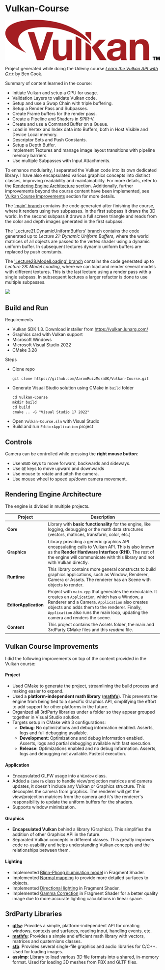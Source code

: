 # Vulkan-Course

<img src="./Vulkan-logo.png">

Project generated while doing the Udemy course *[Learn the Vulkan API with C++](https://www.udemy.com/course/learn-the-vulkan-api-with-cpp/)* by Ben Cook.

Summary of content learned in the course:
- Initiate Vulkan and setup a GPU for usage.
- Validation Layers to validate Vulkan code.
- Setup and use a Swap Chain with triple buffering.
- Setup a Render Pass and Subpasses.
- Create Frame buffers for the render pass.
- Create a Pipeline and Shaders in SPIR-V.
- Create and use a Command Buffer on a Queue.
- Load in Vertex and Index data into Buffers, both in Host Visible and Device Local memory.
- Descriptor Sets and Push Constants.
- Setup a Depth Buffer.
- Implement Textures and manage image layout transitions with pipeline memory barriers.
- Use multiple Subpasses with Input Attachments.

To enhance modularity, I separated the Vulkan code into its own dedicated library. I have also encapsulated various graphics concepts into distinct classes, improving readability and maintainability. For more details, refer to the [Rendering Engine Architecture](#Rendering-Engine-Architecture) section. Additionally, further improvements beyond the course content have been implemented, see [Vulkan Course Improvements](#Vulkan-Course-Improvements) section for more details.

The ['main' branch](https://github.com/AaronRuizMoraUK/Vulkan-Course/tree/main) contains the code generated after finishing the course, where it renders using two subpasses. In the first subpass it draws the 3D world. In the second subpass it draws a full screen triangle and reads from the color and depth images generated in the first subpass.

The ['Lecture21.DynamicUniformBuffers' branch](https://github.com/AaronRuizMoraUK/Vulkan-Course/tree/Lecture21.DynamicUniformBuffers) contains the code generated up to *Lecture 21: Dynamic Uniform Buffers*, where the world matrices of all objects are passed to the vertex shader using a dynamic uniform buffer. In subsequent lectures dynamic uniform buffers are replaced by push constants.

The ['Lecture28.ModelLoading' branch](https://github.com/AaronRuizMoraUK/Vulkan-Course/tree/Lecture28.ModelLoading) contains the code generated up to *Lecture 28: Model Loading*, where we can load and render several models with different textures. This is the last lecture using a render pass with a single subpass. In subsequent lectures a larger refactor is done to use multiple subpasses.

<img src="./Vulkan_GraphicsEngine.gif">

## Build and Run

Requirements
- Vulkan SDK 1.3. Download installer from https://vulkan.lunarg.com/
- Graphics card with Vulkan support
- Microsoft Windows 
- Microsoft Visual Studio 2022
- CMake 3.28

Steps
- Clone repo
  ````
  git clone https://github.com/AaronRuizMoraUK/Vulkan-Course.git
  ````
- Generate Visual Studio solution using CMake in `build` folder
  ```` 
  cd Vulkan-Course
  mkdir build
  cd build
  cmake .. -G "Visual Studio 17 2022"
  ````
- Open `Vulkan-Course.sln` with Visual Studio
- Build and run `EditorApplication` project

## Controls

Camera can be controlled while pressing the **right mouse button**:

- Use `WSAD` keys to move forward, backwards and sideways.
- Use `QE` keys to move upward and downwards
- Use mouse to rotate and pitch the camera.
- Use mouse wheel to speed up/down camera movement.

## Rendering Engine Architecture

The engine is divided in multiple projects.

| Project | Description |
| ------- | ----------- |
| **Core** | Library with **basic functionality** for the engine, like logging, debugging or the math data structures (vectors, matrices, transform, color, etc.) |
| **Graphics** | Library providing a generic graphics API encapsulating calls to Vulkan API. This is also known as the **Render Hardware Interface (RHI)**. The rest of the engine will communicate with this library and not with Vulkan directly. |
| **Runtime** | This library contains more general constructs to build graphics applications, such as Window, Renderer, Camera or Assets. The renderer has an Scene with objects to render. |
| **EditorApplication** | Project with `main.cpp` that generates the executable. It creates an `Application`, which has a Window, a Renderer and a Camera. `Application` also creates objects and adds them to the renderer. Finally, `Application` also runs the main loop, updating the camera and renders the scene. |
| **Content** | This project contains the Assets folder, the main and 3rdParty CMake files and this *readme* file. |

## Vulkan Course Improvements

I did the following improvements on top of the content provided in the Vulkan course:

#### Project

- Used CMake to generate the project, streamlining the build process and making easier to expand.
- Used a **platform-independent math library** (**[mathfu](https://github.com/google/mathfu.git)**). This prevents the engine from being tied to a specific Graphics API, simplifying the effort to add support for other platforms in the future.
- Organized all 3rdParty libraries under a folder so they appear grouped together in Visual Studio solution.
- Targets setup in CMake with 3 configurations:
  - **Debug**: No optimizations and debug information enabled. Asserts, logs and full debugging available.
  - **Development**: Optimizations and debug information enabled. Asserts, logs and partial debugging available with fast execution.
  - **Release**: Optimizations enabled and no debug information. Asserts, logs and debugging not available. Fastest execution.

#### Application

- Encapsulated GLFW usage into a `Window` class.
- Added a `Camera` class to handle view/projection matrices and camera updates, it doesn't include any Vulkan or Graphics structure. This decouples the camera from 
graphics. The renderer will get the view/projection matrices from the camera and it's the renderer's responsibility to update the uniform buffers for the shaders.
- Supports window minimization.

#### Graphics

- **Encapsulated Vulkan** behind a library (Graphics). This simplifies the addition of other Graphics API in the future.
- Separated Vulkan concepts in different classes. This greatly improves code re-usability and helps understanding Vulkan concepts and the relationships between them.

#### Lighting
 
- Implemented [Blinn-Phong illumination model](https://learnopengl.com/Advanced-Lighting/Advanced-Lighting) in Fragment Shader.
- Implemented [Normal mapping](https://learnopengl.com/Advanced-Lighting/Normal-Mapping) to provide more detailed surfaces to objects.
- Implemented [Directional lighting](https://learnopengl.com/Lighting/Multiple-lights) in Fragment Shader.
- Implemented [Gamma Correction](https://learnopengl.com/Advanced-Lighting/Gamma-Correction) in Fragment Shader for a better quality image due to more accurate lighting calculations in linear space.

## 3rdParty Libraries

- **[glfw](https://github.com/glfw/glfw.git)**: Provides a simple, platform-independent API for creating windows, contexts and surfaces, reading input, handling events, etc.
- **[mathfu](https://github.com/google/mathfu.git)**: Provides a simple and efficient math library with vectors, matrices and quaternions classes.
- **[stb](https://github.com/nothings/stb.git)**: Provides several single-file graphics and audio libraries for C/C++. Used for loading images.
- **[assimp](https://github.com/assimp/assimp.git)**: Library to load various 3D file formats into a shared, in-memory format. Used for loading 3D meshes from FBX and GLTF files.
